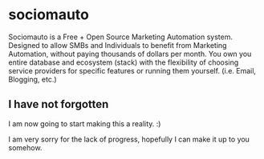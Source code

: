# sociomauto
Sociomauto is a Free + Open Source Marketing Automation system. Designed to allow SMBs and Individuals to benefit from Marketing Automation, without paying thousands of dollars per month. You own you entire database and ecosystem (stack) with the flexibility of choosing service providers for specific features or running them yourself. (i.e. Email, Blogging, etc.)


## I have not forgotten

I am now going to start making this a reality. :)

I am very sorry for the lack of progress, hopefully I can make it up to you somehow.